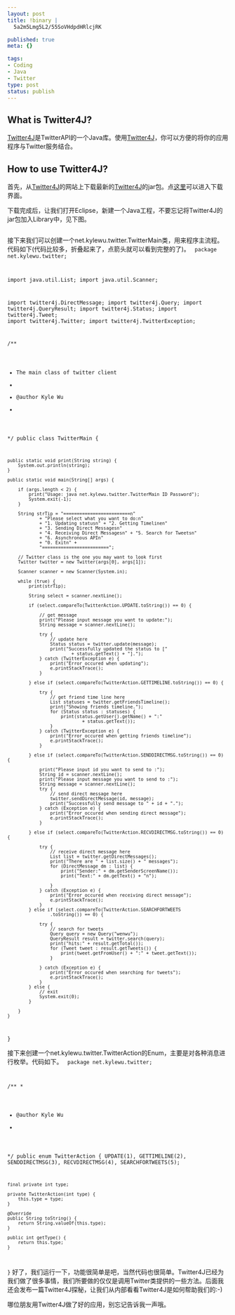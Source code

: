 ```yaml
--- 
layout: post
title: !binary |
  5a2m5Lmg5L2/55SoVHdpdHRlcjRK

published: true
meta: {}

tags: 
- Coding
- Java
- Twitter
type: post
status: publish
---
```

<h2>What is Twitter4J?</h2>
<a href="http://yusuke.homeip.net/twitter4j/en/index.html" target="_blank">Twitter4J</a>是TwitterAPI的一个Java库。使用<a href="http://yusuke.homeip.net/twitter4j/en/index.html" target="_blank">Twitter4J</a>，你可以方便的将你的应用程序与Twitter服务结合。
<h2>How to use Twitter4J?</h2>
首先，从<a href="http://yusuke.homeip.net/twitter4j/en/index.html" target="_blank">Twitter4J</a>的网站上下载最新的<a href="http://yusuke.homeip.net/twitter4j/en/index.html" target="_blank">Twitter4J</a>的jar包。点<a href="http://yusuke.homeip.net/twitter4j/en/index.html#download" target="_blank">这里</a>可以进入下载界面。

下载完成后，让我们打开Eclipse，新建一个Java工程，不要忘记将Twitter4J的jar包加入Library中，见下图。

<img src="http://farm4.static.flickr.com/3568/3411419232_b67a10f6df_o.jpg" alt="" />

接下来我们可以创建一个net.kylewu.twitter.TwitterMain类，用来程序主流程。代码如下(代码比较多，折叠起来了，点箭头就可以看到完整的了)。
<code lang="java">
package net.kylewu.twitter;

import java.util.List;
import java.util.Scanner;

import twitter4j.DirectMessage;
import twitter4j.Query;
import twitter4j.QueryResult;
import twitter4j.Status;
import twitter4j.Tweet;
import twitter4j.Twitter;
import twitter4j.TwitterException;

/**
 * The main class of twitter client
 *
 * @author Kyle Wu
 *
 */
public class TwitterMain {

	public static void print(String string) {
		System.out.println(string);
	}

	public static void main(String[] args) {

		if (args.length < 2) {
			print("Usage: java net.kylewu.twitter.TwitterMain ID Password");
			System.exit(-1);
		}

		String strTip = "=========================n"
				+ "Please select what you want to do:n"
				+ "1. Updating statusn" + "2. Getting Timelinen"
				+ "3. Sending Direct Messagesn"
				+ "4. Receiving Direct Messagesn" + "5. Search for Tweetsn"
				+ "6. Asynchronous APIn"
				+ "0. Exitn" +
				"=========================";

		// Twitter class is the one you may want to look first
		Twitter twitter = new Twitter(args[0], args[1]);

		Scanner scanner = new Scanner(System.in);

		while (true) {
			print(strTip);

			String select = scanner.nextLine();

			if (select.compareTo(TwitterAction.UPDATE.toString()) == 0) {

				// get message
				print("Please input message you want to update:");
				String message = scanner.nextLine();

				try {
					// update here
					Status status = twitter.update(message);
					print("Successfully updated the status to ["
							+ status.getText() + "].");
				} catch (TwitterException e) {
					print("Error occured when updating");
					e.printStackTrace();
				}

			} else if (select.compareTo(TwitterAction.GETTIMELINE.toString()) == 0) {

				try {
					// get friend time line here
					List statuses = twitter.getFriendsTimeline();
					print("Showing friends timeline.");
					for (Status status : statuses) {
						print(status.getUser().getName() + ":"
								+ status.getText());
					}
				} catch (TwitterException e) {
					print("Error occured when getting friends timeline");
					e.printStackTrace();
				}

			} else if (select.compareTo(TwitterAction.SENDDIRECTMSG.toString()) == 0) {

				print("Please input id you want to send to :");
				String id = scanner.nextLine();
				print("Please input message you want to send to :");
				String message = scanner.nextLine();
				try {
					// send direct message here
					twitter.sendDirectMessage(id, message);
					print("Successfully send message to " + id + ".");
				} catch (Exception e) {
					print("Error occured when sending direct message");
					e.printStackTrace();
				}

			} else if (select.compareTo(TwitterAction.RECVDIRECTMSG.toString()) == 0) {

				try {
					// receive direct message here
					List list = twitter.getDirectMessages();
					print("There are " + list.size() + " messages");
					for (DirectMessage dm : list) {
						print("Sender:" + dm.getSenderScreenName());
						print("Text:" + dm.getText() + "n");

					}
				} catch (Exception e) {
					print("Error occured when receiving direct message");
					e.printStackTrace();
				}
			} else if (select.compareTo(TwitterAction.SEARCHFORTWEETS
					.toString()) == 0) {

				try {
					// search for tweets
					Query query = new Query("wenwu");
					QueryResult result = twitter.search(query);
					print("hits:" + result.getTotal());
					for (Tweet tweet : result.getTweets()) {
						print(tweet.getFromUser() + ":" + tweet.getText());
					}

				} catch (Exception e) {
					print("Error occured when searching for tweets");
					e.printStackTrace();
				}
			} else {
				// exit
				System.exit(0);
			}

		}
	}
}</code>

接下来创建一个net.kylewu.twitter.TwitterAction的Enum，主要是对各种消息进行枚举。代码如下。
<code lang="java">
package net.kylewu.twitter;

/**
 *
 * @author Kyle Wu
 *
 */
public enum TwitterAction {
	UPDATE(1),
	GETTIMELINE(2),
	SENDDIRECTMSG(3),
	RECVDIRECTMSG(4),
	SEARCHFORTWEETS(5);

	final private int type;

	private TwitterAction(int type) {
		this.type = type;
	}

	@Override
	public String toString() {
		return String.valueOf(this.type);
	}

	public int getType() {
		return this.type;
	}

}</code>
好了，我们运行一下，功能很简单是吧，当然代码也很简单。Twitter4J已经为我们做了很多事情，我们所要做的仅仅是调用Twitter类提供的一些方法。后面我还会发布一篇Twitter4J探秘，让我们从内部看看Twitter4J是如何帮助我们的:-)

哪位朋友用Twitter4J做了好的应用，别忘记告诉我一声哦。
